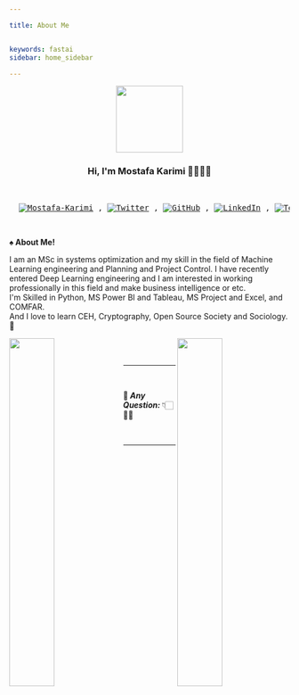 ```yaml
---

title: About Me


keywords: fastai
sidebar: home_sidebar

---
```



<p align="center">
  <a href="https://mkarimi21.ir/">
    <img src='https://avataaars.io/?avatarStyle=Circle&topType=ShortHairShortWaved&accessoriesType=Prescription02&hairColor=Black&facialHairType=BeardLight&facialHairColor=Black&clotheType=Hoodie&clotheColor=Black&eyeType=Wink&eyebrowType=Default&mouthType=Smile&skinColor=Light' width="120" height="120">
  </a>
</p>
<h3 align="center">Hi, I'm Mostafa Karimi ✌🏻👋🏻</h3> 

<br>

<pre align="center">
  <a href="https://www.mkarimi21.ir/" target="_blank"><img alt="Mostafa-Karimi" src='https://img.shields.io/badge/Mostafa-Karimi-14354C?style=for-the-badge&logoColor=white' /></a> , <a href="https://twitter.com/mkarimi21" target="_blank"><img alt="Twitter" src="https://img.shields.io/badge/twitter-%230077B5.svg?&style=for-the-badge&logo=twitter&logoColor=white" /></a> , <a href="https://github.com/mkarimi21" target="_blank"><img alt='GitHub' src='https://img.shields.io/badge/github-14354C?style=for-the-badge&logo=github&logoColor=white' /></a> , <a href="https://www.linkedin.com/in/mkarimi21" target="_blank"><img alt="LinkedIn" src="https://img.shields.io/badge/linkedin-%230077B5.svg?&style=for-the-badge&logo=linkedin&logoColor=white" /></a> , <a href="https://www.t.me/mkarimi21" target="_blank"><img alt="Telegram" src="https://img.shields.io/badge/Telegram-14354C?&style=for-the-badge&logo=telegram&logoColor=white" /></a> , <a href="mailto:mkarimi21@hotmail.com" target="_blank"><img alt="OutLouk" src="https://img.shields.io/badge/Outlouk-%230077B5.svg?&style=for-the-badge&logo=gmail&logoColor=white" /></a></pre>

<br>

<b>♠️ About Me! </b>


<p class="text-justify" align="left">

  I am an MSc in systems optimization and my skill in the field of Machine Learning engineering and Planning and Project Control. I have recently entered Deep Learning engineering and I am interested in working professionally in this field and make business intelligence or etc.
<br>
  I'm Skilled in Python, MS Power BI and Tableau, MS Project and Excel, and COMFAR.
<br>
  And I love to learn CEH, Cryptography, Open Source Society and Sociology. 🙂


</p>

<div>  
  <a href="https://metrics.lecoq.io/about/mkarimi21"><img src="https://raw.github.com/MKarimi21/MKarimi21/master/metrics-leftside.svg" align="left" width="40%" /></a><a href="https://metrics.lecoq.io/about/mkarimi21"><img src="https://raw.github.com/MKarimi21/MKarimi21/master/metrics-rightside.svg" align="right" width="40%" /></a>
</div>

<br>
<br>



____

<br>

<b>📌<i> Any Question: </i></b> 👇🏻🤟🏻 

<br>


<script src="https://utteranc.es/client.js"
        repo="mkarimi21/datamining_tutorial"
        issue-term="pathname"
        label="Comment"
        theme="github-dark"
        crossorigin="anonymous"
        async>
</script>




____


